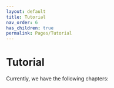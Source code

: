```yaml
---
layout: default
title: Tutorial
nav_order: 6
has_children: true
permalink: Pages/Tutorial
---
```


# Tutorial

Currently, we have the following chapters:

